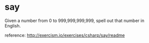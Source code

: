 # say

Given a number from 0 to 999,999,999,999, spell out that number in English.

reference: http://exercism.io/exercises/csharp/say/readme
